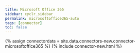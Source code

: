 ```yaml
---
title: Microsoft Office 365
sidebar: cyclr_sidebar
permalink: microsoftoffice365-auto
tags: [connector]
toc: false
---
```

{% assign connectordata = site.data.connectors-new.connector-microsoftoffice365 %}
{% include connector-new.html %}	